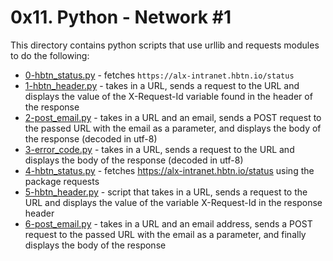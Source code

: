 # 0x11. Python - Network #1
This directory contains python scripts that use urllib and requests modules to do the following:
- [0-hbtn_status.py](0-hbtn_status.py) - fetches `https://alx-intranet.hbtn.io/status`
- [1-hbtn_header.py](1-hbtn_header.py) - takes in a URL, sends a request to the URL and displays the value of the X-Request-Id variable found in the header of the response
- [2-post_email.py](2-post_email.py) - takes in a URL and an email, sends a POST request to the passed URL with the email as a parameter, and displays the body of the response (decoded in utf-8)
- [3-error_code.py](3-error_code.py) - takes in a URL, sends a request to the URL and displays the body of the response (decoded in utf-8)
- [4-hbtn_status.py](4-hbtn_status.py) - fetches https://alx-intranet.hbtn.io/status using the package requests
- [5-hbtn_header.py](5-hbtn_header.py) - script that takes in a URL, sends a request to the URL and displays the value of the variable X-Request-Id in the response header
- [6-post_email.py](6-post_email.py) - takes in a URL and an email address, sends a POST request to the passed URL with the email as a parameter, and finally displays the body of the response